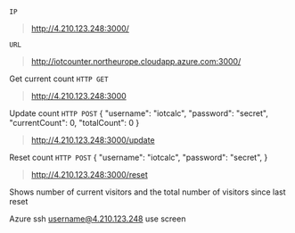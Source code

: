 `IP`
> http://4.210.123.248:3000/

`URL`
> http://iotcounter.northeurope.cloudapp.azure.com:3000/

Get current count
`HTTP GET`

> http://4.210.123.248:3000

Update count
`HTTP POST`
{
    "username": "iotcalc",
    "password": "secret",
    "currentCount": 0,
    "totalCount": 0
}

> http://4.210.123.248:3000/update

Reset count
`HTTP POST`
{
    "username": "iotcalc",
    "password": "secret",
}

> http://4.210.123.248:3000/reset



Shows number of current visitors and the total number of visitors since last reset

Azure
ssh username@4.210.123.248
use screen
